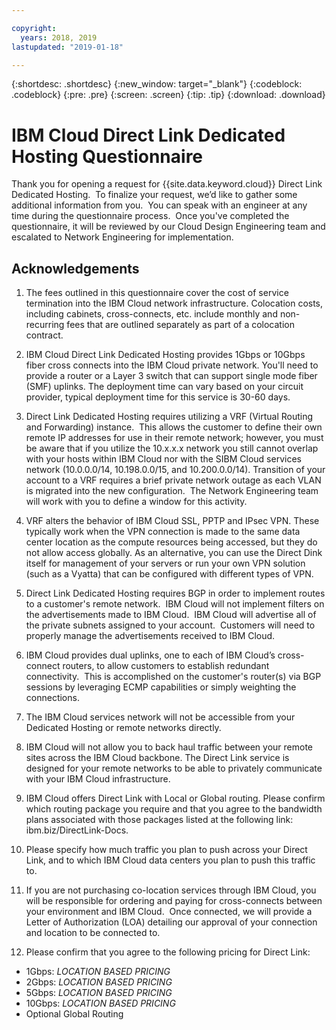 ```yaml
---

copyright:
  years: 2018, 2019
lastupdated: "2019-01-18"

---
```


{:shortdesc: .shortdesc}
{:new_window: target="_blank"}
{:codeblock: .codeblock}
{:pre: .pre}
{:screen: .screen}
{:tip: .tip}
{:download: .download}

# IBM Cloud Direct Link Dedicated Hosting Questionnaire

Thank you for opening a request for {{site.data.keyword.cloud}} Direct Link Dedicated Hosting.  To finalize your request, we’d like to gather some additional information from you.  You can speak with an engineer at any time during the questionnaire process.  Once you've completed the questionnaire, it will be reviewed by our Cloud Design Engineering team and escalated to Network Engineering for implementation.

## Acknowledgements

1. The fees outlined in this questionnaire cover the cost of service termination into the IBM Cloud network infrastructure. Colocation costs, including cabinets, cross-connects, etc. include monthly and non-recurring fees that are outlined separately as part of a colocation contract.

2. IBM Cloud Direct Link Dedicated Hosting provides 1Gbps or 10Gbps fiber cross connects into the IBM Cloud private network. You'll need to provide a router or a Layer 3 switch that can support single mode fiber (SMF) uplinks. The deployment time can vary based on your circuit provider, typical deployment time for this service is 30-60 days.

3. Direct Link Dedicated Hosting requires utilizing a VRF (Virtual Routing and Forwarding) instance.  This allows the customer to define their own remote IP addresses for use in their remote network; however, you must be aware that if you utilize the 10.x.x.x network you still cannot overlap with your hosts within IBM Cloud nor with the SIBM Cloud services network (10.0.0.0/14, 10.198.0.0/15, and 10.200.0.0/14). Transition of your account to a VRF requires a brief private network outage as each VLAN is migrated into the new configuration.  The Network Engineering team will work with you to define a window for this activity.

4. VRF alters the behavior of IBM Cloud SSL, PPTP and IPsec VPN. These typically work when the VPN connection is made to the same data center location as the compute resources being accessed, but they do not allow access globally.  As an alternative, you can use the Direct Dink itself for management of your servers or run your own VPN solution (such as a Vyatta) that can be configured with different types of VPN.  

5. Direct Link Dedicated Hosting requires BGP in order to implement routes to a customer's remote network.  IBM Cloud will not implement filters on the advertisements made to IBM Cloud.  IBM Cloud will advertise all of the private subnets assigned to your account.  Customers will need to properly manage the advertisements received to IBM Cloud.

6. IBM Cloud provides dual uplinks, one to each of IBM Cloud’s cross-connect routers, to allow customers to establish redundant connectivity.  This is accomplished on the customer's router(s) via BGP sessions by leveraging ECMP capabilities or simply weighting the connections.

7. The IBM Cloud services network will not be accessible from your Dedicated Hosting or remote networks directly.

8. IBM Cloud will not allow you to back haul traffic between your remote sites across the IBM Cloud backbone. The Direct Link service is designed for your remote networks to be able to privately communicate with your IBM Cloud infrastructure.

9. IBM Cloud offers Direct Link with Local or Global routing. Please confirm which routing package you require and that you agree to the bandwidth plans associated with those packages listed at the following link: ibm.biz/DirectLink-Docs.

10. Please specify how much traffic you plan to push across your Direct Link, and to which IBM Cloud data centers you plan to push this traffic to.

11. If you are not purchasing co-location services through IBM Cloud, you will be responsible for ordering and paying for cross-connects between your environment and IBM Cloud.  Once connected, we will provide a Letter of Authorization (LOA) detailing our approval of your connection and location to be connected to.

12. Please confirm that you agree to the following pricing for Direct Link:
 * 1Gbps: _LOCATION BASED PRICING_ 
* 2Gbps: _LOCATION BASED PRICING_
* 5Gbps: _LOCATION BASED PRICING_
* 10Gbps: _LOCATION BASED PRICING_
* Optional Global Routing
